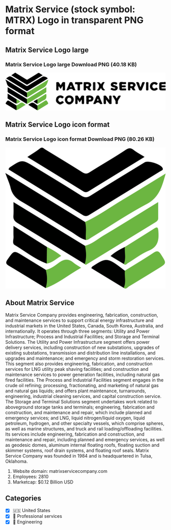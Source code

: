 # Matrix Service (stock symbol: MTRX) Logo in transparent PNG format

## Matrix Service Logo large

### Matrix Service Logo large Download PNG (40.18 KB)

![Matrix Service Logo large Download PNG (40.18 KB)](/img/orig/MTRX_BIG-16e00d6c.png)

## Matrix Service Logo icon format

### Matrix Service Logo icon format Download PNG (80.26 KB)

![Matrix Service Logo icon format Download PNG (80.26 KB)](/img/orig/MTRX-4c3a5e00.png)

## About Matrix Service

Matrix Service Company provides engineering, fabrication, construction, and maintenance services to support critical energy infrastructure and industrial markets in the United States, Canada, South Korea, Australia, and internationally. It operates through three segments: Utility and Power Infrastructure; Process and Industrial Facilities; and Storage and Terminal Solutions. The Utility and Power Infrastructure segment offers power delivery services, including construction of new substations, upgrades of existing substations, transmission and distribution line installations, and upgrades and maintenance; and emergency and storm restoration services. This segment also provides engineering, fabrication, and construction services for LNG utility peak shaving facilities; and construction and maintenance services to power generation facilities, including natural gas fired facilities. The Process and Industrial Facilities segment engages in the crude oil refining; processing, fractionating, and marketing of natural gas and natural gas liquids; and offers plant maintenance, turnarounds, engineering, industrial cleaning services, and capital construction service. The Storage and Terminal Solutions segment undertakes work related to aboveground storage tanks and terminals; engineering, fabrication and construction, and maintenance and repair, which include planned and emergency services; and LNG, liquid nitrogen/liquid oxygen, liquid petroleum, hydrogen, and other specialty vessels, which comprise spheres, as well as marine structures, and truck and rail loading/offloading facilities. Its services include engineering, fabrication and construction, and maintenance and repair, including planned and emergency services, as well as geodesic domes, aluminum internal floating roofs, floating suction and skimmer systems, roof drain systems, and floating roof seals. Matrix Service Company was founded in 1984 and is headquartered in Tulsa, Oklahoma.

1. Website domain: matrixservicecompany.com
2. Employees: 2810
3. Marketcap: $0.12 Billion USD


## Categories
- [x] 🇺🇸 United States
- [x] 💼 Professional services
- [x] 👷 Engineering
